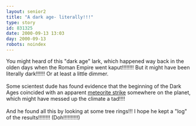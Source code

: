 ```yaml
---
layout: senior2
title: "A dark age- literally!!!"
type: story
id: 831325
date: 2000-09-13 13:03
day: 2000-09-13
robots: noindex
---
```

You might heard of this "dark age" lark, which happened way back in the olden days when the Roman Empire went kaput!!!!!!!! But it might have been literally dark!!!!!! Or at least a little dimmer.<br/> <br/>Some scientest dude has found evidence that the beginning of the Dark Ages coincided with an apparent <a href="http://news.excite.com/news/r/000908/12/science-comet">meteorite strike</a> somewhere on the planet, which might have messed up the climate a tad!!!!<br/> <br/>And he found all this by looking at some tree rings!!! I hope he kept a "log" of the results!!!!!!!! (Doh!!!!!!!!!!)
